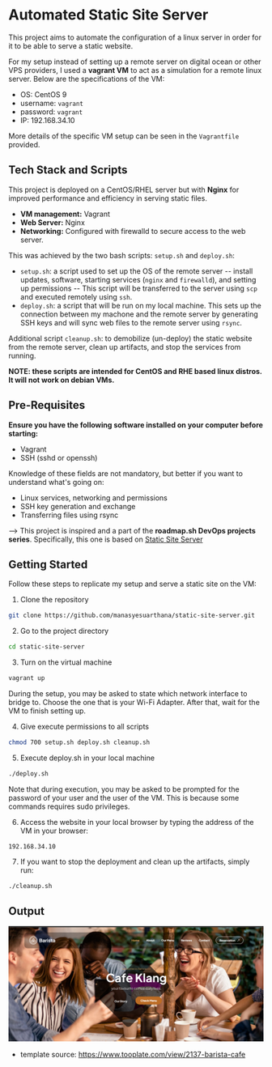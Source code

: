 # Automated Static Site Server
This project aims to automate the configuration of a linux server in order for it to be able to serve a static website. 

For my setup instead of setting up a remote server on digital ocean or other VPS providers, I used a **vagrant VM** to act as a simulation for a remote linux server. Below are the specifications of the VM:
- OS: CentOS 9
- username: `vagrant`
- password: `vagrant` 
- IP: 192.168.34.10

More details of the specific VM setup can be seen in the `Vagrantfile` provided.

## Tech Stack and Scripts
This project is deployed on a CentOS/RHEL server but with **Nginx** for improved performance and efficiency in serving static files.
- **VM management:** Vagrant
- **Web Server:** Nginx
- **Networking:** Configured with firewalld to secure access to the web server.

This was achieved by the two bash scripts: `setup.sh` and `deploy.sh`:

- `setup.sh`: a script used to set up the OS of the remote server -- install updates, software, starting services (`nginx` and `firewalld`), and setting up permissions -- This script will be transferred to the server using `scp` and executed remotely using `ssh`.
- `deploy.sh`: a script that will be run on my local machine. This sets up the connection between my machone and the remote server by generating SSH keys and will sync web files to the remote server using `rsync`.

Additional script `cleanup.sh`: to demobilize (un-deploy) the static website from the remote server, clean up artifacts, and stop the services from running. 

**NOTE: these scripts are intended for CentOS and RHE based linux distros. It will not work on debian VMs.**

## Pre-Requisites
**Ensure you have the following software installed on your computer before starting:**
- Vagrant
- SSH (sshd or openssh)

Knowledge of these fields are not mandatory, but better if you want to understand what's going on:
- Linux services, networking and permissions
- SSH key generation and exchange
- Transferring files using rsync

--> This project is inspired and a part of the **roadmap.sh DevOps projects series**. Specifically, this one is based on [Static Site Server](https://roadmap.sh/projects/static-site-server)

## Getting Started
Follow these steps to replicate my setup and serve a static site on the VM:

1. Clone the repository
```bash
git clone https://github.com/manasyesuarthana/static-site-server.git
```

2. Go to the project directory 
```bash
cd static-site-server
```

3. Turn on the virtual machine
```bash
vagrant up
```
During the setup, you may be asked to state which network interface to bridge to. Choose the one that is your Wi-Fi Adapter. After that, wait for the VM to finish setting up.

4. Give execute permissions to all scripts
```bash
chmod 700 setup.sh deploy.sh cleanup.sh
```
5. Execute deploy.sh in your local machine
```bash
./deploy.sh
```
Note that during execution, you may be asked to be prompted for the password of your user and the user of the VM. This is because some commands requires sudo privileges.

6. Access the website in your local browser by typing the address of the VM in your browser:
```
192.168.34.10
```

7. If you want to stop the deployment and clean up the artifacts, simply run:
```bash
./cleanup.sh
```

## Output
![Web Landing Page](images/image.png)
- template source: https://www.tooplate.com/view/2137-barista-cafe 

<!-- Fourth Project Letsgo! -->
